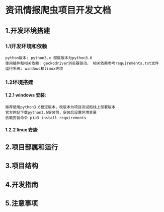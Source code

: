 # 资讯情报爬虫项目开发文档
## 1.开发环境搭建
### 1.1开发环境和依赖
```
python版本: python3.x 部属版本为python3.6
使用插件和相关依赖: geckodriver浏览器驱动， 相关依赖参考requirements.txt文件
运行系统: windows和linux环境
```
### 1.2环境搭建
#### 1.2.1 windows 安装:
    推荐使用python3.6稳定版本，改版本为项目测试和线上部署版本
    官方网站下载python3.6安装包，安装后设置环境变量
    依赖安装命令 pip3 install requirements
#### 1.2.2 linux 安装:
    
## 2.项目部属和运行
## 3.项目结构
## 4.开发指南
## 5.注意事项
